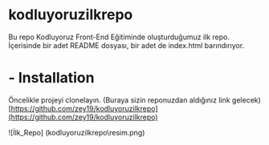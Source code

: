 # kodluyoruzilkrepo
Bu repo Kodluyoruz Front-End Eğitiminde oluşturduğumuz ilk repo. İçerisinde bir adet README dosyası, bir adet de index.html barındırıyor.
# - Installation 
Öncelikle projeyi clonelayın. (Buraya sizin reponuzdan aldığınız link gelecek)
[https://github.com/zey19/kodluyoruzilkrepo](https://github.com/zey19/kodluyoruzilkrepo)

![İlk_Repo] (kodluyoruzilkrepo\resim.png)
